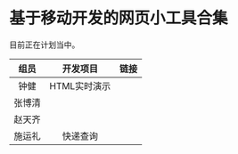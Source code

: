 # 基于移动开发的网页小工具合集

目前正在计划当中。

|组员|开发项目|链接|
|:---:|:---:|:---:|
|钟健|HTML实时演示||
|张博清|||
|赵天齐|||
|施运礼|快递查询||
